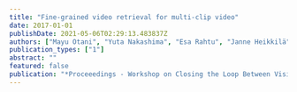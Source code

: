```yaml
---
title: "Fine-grained video retrieval for multi-clip video"
date: 2017-01-01
publishDate: 2021-05-06T02:29:13.483837Z
authors: ["Mayu Otani", "Yuta Nakashima", "Esa Rahtu", "Janne Heikkilä"]
publication_types: ["1"]
abstract: ""
featured: false
publication: "*Proceeedings - Workshop on Closing the Loop Between Vision and Language at ICCV*"
---
```



